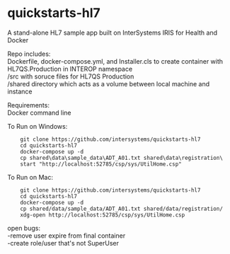﻿# quickstarts-hl7  

A stand-alone HL7 sample app built on InterSystems IRIS for Health and Docker  

Repo includes:   
	Dockerfile, docker-compose.yml, and Installer.cls to create container with HL7QS.Production in INTEROP namespace  
	/src with soruce files for HL7QS Production  
	/shared directory which acts as a volume between local machine and instance  

Requirements:  
	Docker command line  

To Run on Windows:  
```
	git clone https://github.com/intersystems/quickstarts-hl7  
	cd quickstarts-hl7  
	docker-compose up -d  
	cp shared\data\sample_data\ADT_A01.txt shared\data\registration\  
	start "http://localhost:52785/csp/sys/UtilHome.csp"  
```
To Run on Mac:  
```
	git clone https://github.com/intersystems/quickstarts-hl7  
	cd quickstarts-hl7  
	docker-compose up -d  
	cp shared/data/sample_data/ADT_A01.txt shared/data/registration/  
	xdg-open http://localhost:52785/csp/sys/UtilHome.csp  
```

open bugs:   
	-remove user expire from final container  
	-create role/user that's not SuperUser  

